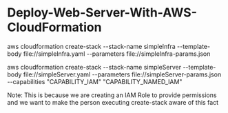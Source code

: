 # Deploy-Web-Server-With-AWS-CloudFormation
aws cloudformation create-stack --stack-name simpleInfra --template-body file://simpleInfra.yaml --parameters file://simpleInfra-params.json

aws cloudformation create-stack --stack-name simpleServer --template-body file://simpleServer.yaml --parameters file://simpleServer-params.json --capabilities "CAPABILITY_IAM" "CAPABILITY_NAMED_IAM"

Note: This is because we are creating an IAM Role to provide permissions and we want to make the person executing create-stack aware of this fact

